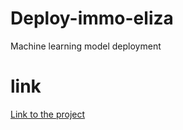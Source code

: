 # Deploy-immo-eliza
Machine learning model deployment 

# link
[Link to the project](https://prediction-immo-eliza-2.herokuapp.com/predict)